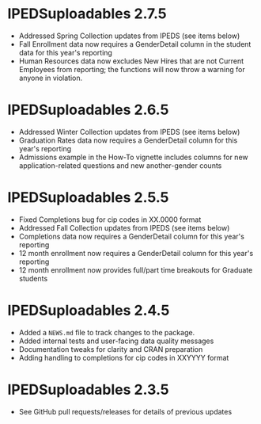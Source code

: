 # IPEDSuploadables 2.7.5

* Addressed Spring Collection updates from IPEDS (see items below)
* Fall Enrollment data now requires a GenderDetail column in the student data for this year's reporting
* Human Resources data now excludes New Hires that are not Current Employees from reporting; the functions will now throw a warning for anyone in violation.


# IPEDSuploadables 2.6.5

* Addressed Winter Collection updates from IPEDS (see items below)
* Graduation Rates data now requires a GenderDetail column for this year's reporting
* Admissions example in the How-To vignette includes columns for new application-related questions and new another-gender counts

# IPEDSuploadables 2.5.5

* Fixed Completions bug for cip codes in XX.0000 format
* Addressed Fall Collection updates from IPEDS (see items below)
* Completions data now requires a GenderDetail column for this year's reporting
* 12 month enrollment now requires a GenderDetail column for this year's reporting
* 12 month enrollment now provides full/part time breakouts for Graduate students

# IPEDSuploadables 2.4.5

* Added a `NEWS.md` file to track changes to the package.
* Added internal tests and user-facing data quality messages
* Documentation tweaks for clarity and CRAN preparation
* Adding handling to completions for cip codes in XXYYYY format

# IPEDSuploadables 2.3.5

* See GitHub pull requests/releases for details of previous updates
